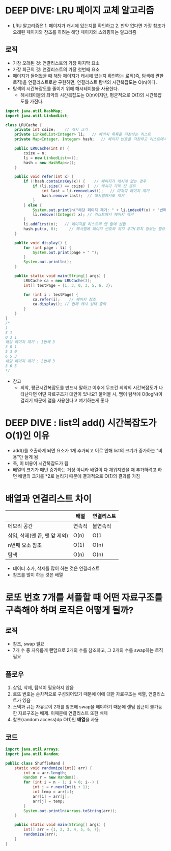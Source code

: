 # DEEP DIVE: LRU 페이지 교체 알고리즘

* LRU 알고리즘은 1. 페이지가 캐시에 있는지를 확인하고 2. 만약 없다면 가장 참조가 오래된 페이지와 참조를 하려는 해당 페이지와 스와핑하는 알고리즘

## 로직

* 가장 오래된 것: 연결리스트의 가장 마지막 요소
* 가장 최근의 것: 연결리스트의 가장 첫번째 요소
* 페이지가 들어왔을 때 해당 페이지가 캐시에 있는지 확인하는 로직(즉, 탐색에 관한 로직)을 연결리스트로만 구현하면, 연결리스트 탐색의 시간복잡도는 O(n)이다.
* 탐색의 시간복잡도를 줄이기 위해 해시테이블을 사용한다.
    * 해시테이블의 최악의 시간복잡도는 O(n)이지만, 평균적으로 O(1)의 시간복잡도를 가진다.

```java
import java.util.HashMap;
import java.util.LinkedList;

class LRUCache {
    private int csize;    // 캐시 크기
    private LinkedList<Integer> li;   // 페이지 목록을 저장하는 리스트
    private Map<Integer, Integer> hash;   // 페이지 번호를 저장하고 리스트에서의 위치를 저장하는 해시맵

    public LRUCache(int n) {
        csize = n;
        li = new LinkedList<>();
        hash = new HashMap<>();
    }

    public void refer(int x) {
        if (!hash.containsKey(x)) {    // 페이지가 캐시에 없는 경우
            if (li.size() == csize) {  // 캐시가 가득 찬 경우
                int last = li.removeLast();   // 마지막 페이지 제거
                hash.remove(last);  // 해시맵에서도 제거
            }
        } else {
            System.out.println("해당 페이지 제거: " + li.indexOf(x) + "번째 " + x);
            li.remove((Integer) x); // 리스트에서 페이지 제거
        }
        li.addFirst(x);   // 페이지를 리스트의 맨 앞에 삽입
        hash.put(x, 0);     // 해시맵에 페이지 번호와 위치 추가(위치 정보는 필요하지 않으므로 0으로 대체)
    }

    public void display() {
        for (int page : li) {
            System.out.print(page + " ");
        }
        System.out.println();
    }

    public static void main(String[] args) {
        LRUCache ca = new LRUCache(3);
        int[] testPage = {1, 3, 0, 3, 5, 6, 3};

        for (int i : testPage) {
            ca.refer(i);    // 페이지 참조
            ca.display(); // 현재 캐시 상태 출력
        }
    }
}
/*
1
3 1
0 3 1
해당 페이지 제거 : 1번째 3
3 0 1
5 3 0
6 5 3
해당 페이지 제거 : 2번째 3
3 6 5
*/
```

* 참고
    * 최악, 평균시간복잡도를 반드시 말하고 이후에 무조건 최악의 시간복잡도가 나타난다면 어떤 자료구조가 대안이 있나요? 물어볼 시, 맴이 탐색에 O(logN)이 걸리기 때문에 맵을 사용한다고 얘기하는게 좋다

# DEEP DIVE : list의 add() 시간복잡도가 O(1)인 이유

* add()를 호출하게 되면 요소가 1개 추가되고 이로 인해 list의 크기가 증가하는 "비용"만 들게 됨
* 즉, 이 비용이 시간복잡도가 됨
* 배열의 크기가 매번 증가하는 거싱 아니라 배열이 다 채워져있을 때 추가하려고 하면 배열의 크기를 *2로 늘리기 때문에 결과적으로 O(1)의 결과를 가짐

# 배열과 연결리스트 차이

|                     | 배열   | 연결리스트 |
|---------------------|------|-------|
| 메모리 공간              | 연속적  | 불연속적  |
| 삽입, 삭제(맨 끝, 맨 앞 제외) | O(n) | O(1   |
| n번째 요소 참조           | O(1) | O(n)  |
| 탐색                  | O(n) | O(n)  |

* 데이터 추가, 삭제를 많이 하는 것은 연결리스트
* 참조를 많이 하는 것은 배열

# 로또 번호 7개를 셔플할 때 어떤 자료구조를 구축해야 하며 로직은 어떻게 될까?

## 로직

* 참조, swap 필요
* 7개 수 중 자유롭게 랜덤으로 2개의 수를 참조하고, 그 2개의 수를 swap하는 로직 필요

## 플로우

1. 삽입, 삭제, 탐색이 필요하지 않음
2. 로또 번호는 순차적으로 구성되어있기 때문에 이에 대한 자료구조는 배열, 연결리스트가 있음
3. 스택과 큐는 자유로이 2개를 참조해 swap을 해야하기 때문에 랜덤 접근이 불가능한 자료구조는 배제. 이때문에 연결리스트 또한 배제
4. 참조(random access)dp O(1)인 **배열**을 사용

## 코드

```java
import java.util.Arrays;
import java.util.Random;

public class ShuffleRand {
    static void randomize(int[] arr) {
        int n = arr.length;
        Random r = new Random();
        for (int i = n - 1; i > 0; i--) {
            int j = r.nextInt(i + 1);
            int temp = arr[i];
            arr[i] = arr[j];
            arr[j] = temp;
        }
        System.out.println(Arrays.toString(arr));
    }

    public static void main(String[] args) {
        int[] arr = {1, 2, 3, 4, 5, 6, 7};
        randomize(arr);
    }
}
```
